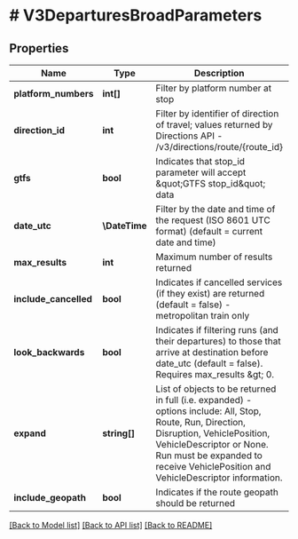 # # V3DeparturesBroadParameters

## Properties

Name | Type | Description | Notes
------------ | ------------- | ------------- | -------------
**platform_numbers** | **int[]** | Filter by platform number at stop | [optional]
**direction_id** | **int** | Filter by identifier of direction of travel; values returned by Directions API - /v3/directions/route/{route_id} | [optional]
**gtfs** | **bool** | Indicates that stop_id parameter will accept \&quot;GTFS stop_id\&quot; data | [optional]
**date_utc** | **\DateTime** | Filter by the date and time of the request (ISO 8601 UTC format) (default &#x3D; current date and time) | [optional]
**max_results** | **int** | Maximum number of results returned | [optional]
**include_cancelled** | **bool** | Indicates if cancelled services (if they exist) are returned (default &#x3D; false) - metropolitan train only | [optional]
**look_backwards** | **bool** | Indicates if filtering runs (and their departures) to those that arrive at destination before date_utc (default &#x3D; false). Requires max_results &amp;gt; 0. | [optional]
**expand** | **string[]** | List of objects to be returned in full (i.e. expanded) - options include: All, Stop, Route, Run, Direction, Disruption, VehiclePosition, VehicleDescriptor or None.  Run must be expanded to receive VehiclePosition and VehicleDescriptor information. | [optional]
**include_geopath** | **bool** | Indicates if the route geopath should be returned | [optional]

[[Back to Model list]](../../README.md#models) [[Back to API list]](../../README.md#endpoints) [[Back to README]](../../README.md)
